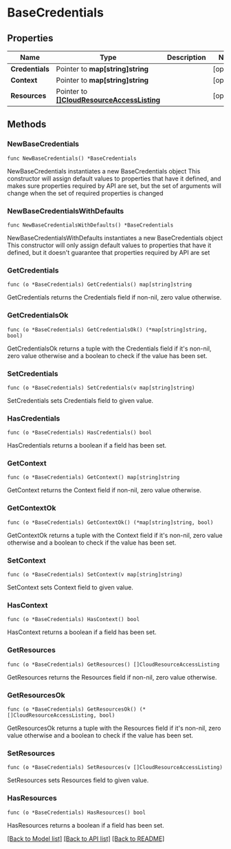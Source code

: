 # BaseCredentials

## Properties

Name | Type | Description | Notes
------------ | ------------- | ------------- | -------------
**Credentials** | Pointer to **map[string]string** |  | [optional] 
**Context** | Pointer to **map[string]string** |  | [optional] 
**Resources** | Pointer to [**[]CloudResourceAccessListing**](CloudResourceAccessListing.md) |  | [optional] 

## Methods

### NewBaseCredentials

`func NewBaseCredentials() *BaseCredentials`

NewBaseCredentials instantiates a new BaseCredentials object
This constructor will assign default values to properties that have it defined,
and makes sure properties required by API are set, but the set of arguments
will change when the set of required properties is changed

### NewBaseCredentialsWithDefaults

`func NewBaseCredentialsWithDefaults() *BaseCredentials`

NewBaseCredentialsWithDefaults instantiates a new BaseCredentials object
This constructor will only assign default values to properties that have it defined,
but it doesn't guarantee that properties required by API are set

### GetCredentials

`func (o *BaseCredentials) GetCredentials() map[string]string`

GetCredentials returns the Credentials field if non-nil, zero value otherwise.

### GetCredentialsOk

`func (o *BaseCredentials) GetCredentialsOk() (*map[string]string, bool)`

GetCredentialsOk returns a tuple with the Credentials field if it's non-nil, zero value otherwise
and a boolean to check if the value has been set.

### SetCredentials

`func (o *BaseCredentials) SetCredentials(v map[string]string)`

SetCredentials sets Credentials field to given value.

### HasCredentials

`func (o *BaseCredentials) HasCredentials() bool`

HasCredentials returns a boolean if a field has been set.

### GetContext

`func (o *BaseCredentials) GetContext() map[string]string`

GetContext returns the Context field if non-nil, zero value otherwise.

### GetContextOk

`func (o *BaseCredentials) GetContextOk() (*map[string]string, bool)`

GetContextOk returns a tuple with the Context field if it's non-nil, zero value otherwise
and a boolean to check if the value has been set.

### SetContext

`func (o *BaseCredentials) SetContext(v map[string]string)`

SetContext sets Context field to given value.

### HasContext

`func (o *BaseCredentials) HasContext() bool`

HasContext returns a boolean if a field has been set.

### GetResources

`func (o *BaseCredentials) GetResources() []CloudResourceAccessListing`

GetResources returns the Resources field if non-nil, zero value otherwise.

### GetResourcesOk

`func (o *BaseCredentials) GetResourcesOk() (*[]CloudResourceAccessListing, bool)`

GetResourcesOk returns a tuple with the Resources field if it's non-nil, zero value otherwise
and a boolean to check if the value has been set.

### SetResources

`func (o *BaseCredentials) SetResources(v []CloudResourceAccessListing)`

SetResources sets Resources field to given value.

### HasResources

`func (o *BaseCredentials) HasResources() bool`

HasResources returns a boolean if a field has been set.


[[Back to Model list]](../README.md#documentation-for-models) [[Back to API list]](../README.md#documentation-for-api-endpoints) [[Back to README]](../README.md)



